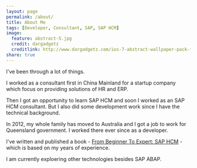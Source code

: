 ```yaml
---
layout: page
permalink: /about/
title: About Me
tags: [Developer, Consultant, SAP, SAP HCM]
image:
  feature: abstract-5.jpg
  credit: dargadgetz
  creditlink: http://www.dargadgetz.com/ios-7-abstract-wallpaper-pack-for-iphone-5-and-ipod-touch-retina/
share: true
---
```

I've been through a lot of things. 

I worked as a consultant first in China Mainland for a startup company which focus on providing solutions of HR and ERP. 

Then I got an opportunity to learn SAP HCM and soon I worked as an SAP HCM consultant. But I also did some development work since I have the technical background.

In 2012, my whole family has moved to Australia and I got a job to work for Queensland government. I worked there ever since as a developer.

I've written and published a book - <a href="#" class="btn btn-info">From Beginner To Expert: SAP HCM</a> - which is based on my years of experience.

I am currently exploering other technologies besides SAP ABAP.
